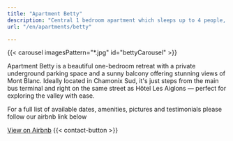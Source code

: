 ```yaml
---
title: "Apartment Betty"
description: "Central 1 bedroom apartment which sleeps up to 4 people, with private parking and balcony view on mont blanc"
url: "/en/apartments/betty"

---
```




{{< carousel imagesPattern="*.jpg" id="bettyCarousel" >}}

<div class="row justify-content-center text-center">
    <div class="col-lg-12">
        <p class="lead my-4">
            Apartment Betty is a beautiful one-bedroom retreat with a private underground parking space and a sunny balcony offering stunning views of Mont Blanc. Ideally located in Chamonix Sud, it's just steps from the main bus terminal and right on the same street as Hôtel Les Aiglons — perfect for exploring the valley with ease.
        </p>
        <p class="fs-5 mb-4">
            For a full list of available dates, amenities, pictures and testimonials please follow our airbnb link below
        </p>
        <div class="d-grid gap-2 d-sm-flex justify-content-sm-center">
            <a href="https://www.airbnb.co.uk/rooms/38371795?guests=1&adults=1&s=67&unique_share_id=8dee21b8-ea35-48cb-8a1c-626d092cac59&source_impression_id=p3_1748260782_P3wXjFEvnXSJ8GUv" class="btn btn-primary btn-lg px-4 gap-3"
            target="_blank"
            rel="noopener noreferrer">View on Airbnb</a>
            {{< contact-button >}} 
        </div>
    </div>
</div>
